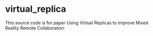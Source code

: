 # virtual_replica
This source code is for paper Using Virtual Replicas to Improve Mixed Reality Remote Collaboration
